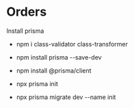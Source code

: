 # Orders

Install prisma

- npm i class-validator class-transformer

- npm install prisma --save-dev
- npm install @prisma/client
- npx prisma init
- npx prisma migrate dev --name init